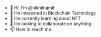 - 👋 Hi, I’m @nikhilnamit
- 👀 I’m interested in Blockchain Technology
- 🌱 I’m currently learning about NFT
- 💞️ I’m looking to collaborate on anything
- 📫 How to reach me .

<!---
nikhilnamit/nikhilnamit is a ✨ special ✨ repository because its `README.md` (this file) appears on your GitHub profile.
You can click the Preview link to take a look at your changes.
--->
